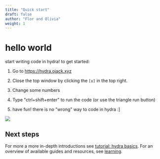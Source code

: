 ```yaml
---
title: "Quick start"
draft: false
author: "Flor and Olivia"
weight: 1
---
```

# hello world
start writing code in hydra! to get started:
1. Go to https://hydra.ojack.xyz

2. Close the top window by clicking the `[x]` in the top right. 

3. Change some numbers

4. Type "ctrl+shift+enter" to run the code (or use the triangle run button)

5. have fun! there is no "wrong" way to code in hydra :]


![](https://i.imgur.com/ZfgVjJZ.gif)

<!-- ## Play with gallery examples
The simplest way to get started with hydra is to play around with the example sketches in the [web editor](https://hydra.ojack.xyz/).

To get started, open the the [hydra web editor](https://hydra.ojack.xyz/) in a separate window.   Close the top window by clicking the [x] in the top right. 


You will see some colorful visuals in the background with text on top. The text is code that generates the visuals behind it. 

You can change the hydra sketch shown on the screen by clicking the shuffle button. 

## Change some numbers
Change values that appears on Hydra web editor at the sketch examples to see what happens.
Values can have decimal numbers, is recommended not using big values inside the parentheses. Numbers must be **inside** the parentheses.
Every Hydra code starts by generating an input signal source and ends with an output buffer. Adding a value inside or after `.out()` **won't** work.


```javascript
osc(10,0.1,0.5).color(1,0.895,0.55).out()
```

## Run your code
Use the triangle "run" button to run your code. 
Hint: you can also run the code by typing `ctrl+shift+enter`.

## Have fun!
:)  -->

## Next steps
For more a more in-depth introductions see [tutorial: hydra basics](getting-started.md). For an overview of available guides and resources, see [learning](../learning).

